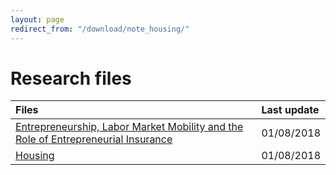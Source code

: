```yaml
---
layout: page
redirect_from: "/download/note_housing/"
---
```


# Research files

| Files       |  Last update |
|:-------------|:------------------|
| [Entrepreneurship, Labor Market Mobility and the Role of Entrepreneurial Insurance](./ELMM/)           | 01/08/2018 |
| [Housing](./HOUSING_notes/) | 01/08/2018 |


